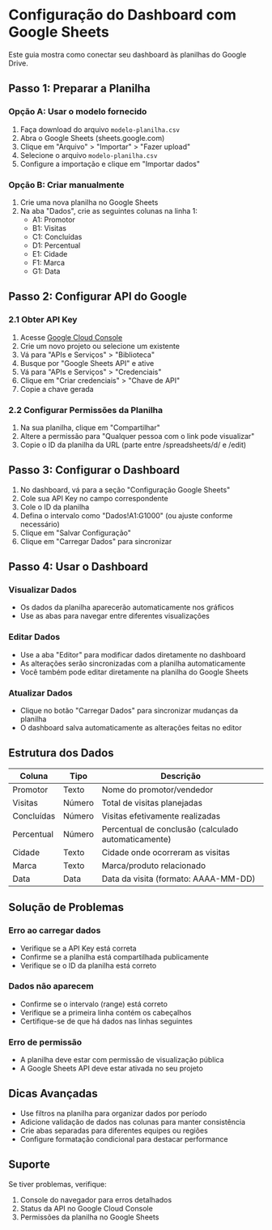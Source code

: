 
# Configuração do Dashboard com Google Sheets

Este guia mostra como conectar seu dashboard às planilhas do Google Drive.

## Passo 1: Preparar a Planilha

### Opção A: Usar o modelo fornecido
1. Faça download do arquivo `modelo-planilha.csv` 
2. Abra o Google Sheets (sheets.google.com)
3. Clique em "Arquivo" > "Importar" > "Fazer upload"
4. Selecione o arquivo `modelo-planilha.csv`
5. Configure a importação e clique em "Importar dados"

### Opção B: Criar manualmente
1. Crie uma nova planilha no Google Sheets
2. Na aba "Dados", crie as seguintes colunas na linha 1:
   - A1: Promotor
   - B1: Visitas  
   - C1: Concluídas
   - D1: Percentual
   - E1: Cidade
   - F1: Marca
   - G1: Data

## Passo 2: Configurar API do Google

### 2.1 Obter API Key
1. Acesse [Google Cloud Console](https://console.cloud.google.com/)
2. Crie um novo projeto ou selecione um existente
3. Vá para "APIs e Serviços" > "Biblioteca"
4. Busque por "Google Sheets API" e ative
5. Vá para "APIs e Serviços" > "Credenciais"
6. Clique em "Criar credenciais" > "Chave de API"
7. Copie a chave gerada

### 2.2 Configurar Permissões da Planilha
1. Na sua planilha, clique em "Compartilhar"
2. Altere a permissão para "Qualquer pessoa com o link pode visualizar"
3. Copie o ID da planilha da URL (parte entre /spreadsheets/d/ e /edit)

## Passo 3: Configurar o Dashboard

1. No dashboard, vá para a seção "Configuração Google Sheets"
2. Cole sua API Key no campo correspondente
3. Cole o ID da planilha
4. Defina o intervalo como "Dados!A1:G1000" (ou ajuste conforme necessário)
5. Clique em "Salvar Configuração"
6. Clique em "Carregar Dados" para sincronizar

## Passo 4: Usar o Dashboard

### Visualizar Dados
- Os dados da planilha aparecerão automaticamente nos gráficos
- Use as abas para navegar entre diferentes visualizações

### Editar Dados
- Use a aba "Editor" para modificar dados diretamente no dashboard
- As alterações serão sincronizadas com a planilha automaticamente
- Você também pode editar diretamente na planilha do Google Sheets

### Atualizar Dados
- Clique no botão "Carregar Dados" para sincronizar mudanças da planilha
- O dashboard salva automaticamente as alterações feitas no editor

## Estrutura dos Dados

| Coluna | Tipo | Descrição |
|---------|------|-----------|
| Promotor | Texto | Nome do promotor/vendedor |
| Visitas | Número | Total de visitas planejadas |
| Concluídas | Número | Visitas efetivamente realizadas |
| Percentual | Número | Percentual de conclusão (calculado automaticamente) |
| Cidade | Texto | Cidade onde ocorreram as visitas |
| Marca | Texto | Marca/produto relacionado |
| Data | Data | Data da visita (formato: AAAA-MM-DD) |

## Solução de Problemas

### Erro ao carregar dados
- Verifique se a API Key está correta
- Confirme se a planilha está compartilhada publicamente
- Verifique se o ID da planilha está correto

### Dados não aparecem
- Confirme se o intervalo (range) está correto
- Verifique se a primeira linha contém os cabeçalhos
- Certifique-se de que há dados nas linhas seguintes

### Erro de permissão
- A planilha deve estar com permissão de visualização pública
- A Google Sheets API deve estar ativada no seu projeto

## Dicas Avançadas

- Use filtros na planilha para organizar dados por período
- Adicione validação de dados nas colunas para manter consistência
- Crie abas separadas para diferentes equipes ou regiões
- Configure formatação condicional para destacar performance

## Suporte

Se tiver problemas, verifique:
1. Console do navegador para erros detalhados
2. Status da API no Google Cloud Console  
3. Permissões da planilha no Google Sheets
